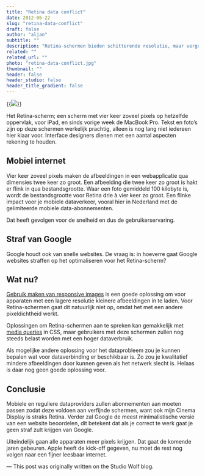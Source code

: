 ```yaml
---
title: "Retina data conflict"
date: 2012-06-22
slug: "retina-data-conflict"
draft: false
author: "aljan"
subtitle: ""
description: "Retina-schermen bieden schitterende resolutie, maar vergroten bestandsgroottes en belasten mobiele data. Oplossingen zoals responsive images en media queries helpen, maar er is nog geen ideale oplossing voor dataverbruik."
related: ""
related_url: ""
photo: "retina-data-conflict.jpg"
thumbnail: ""
header: false
header_studio: false
header_title_gradient: false
---
```


{{<image src="retina-data-conflict.jpg">}}

Het Retina-scherm; een scherm met vier keer zoveel pixels op hetzelfde oppervlak, voor iPad, en sinds vorige week de MacBook Pro. Tekst en foto’s zijn op deze schermen werkelijk prachtig, alleen is nog lang niet iedereen hier klaar voor. Interface designers dienen met een aantal aspecten rekening te houden.

## Mobiel internet

Vier keer zoveel pixels maken de afbeeldingen in een webapplicatie qua dimensies twee keer zo groot. Een afbeelding die twee keer zo groot is hakt er flink in qua bestandsgrootte. Waar een foto gemiddeld 100 kilobyte is, wordt de bestandsgrootte voor Retina drie à vier keer zo groot. Een flinke impact voor je mobiele dataverkeer, vooral hier in Nederland met de gelimiteerde mobiele data-abonnementen.

Dat heeft gevolgen voor de snelheid en dus de gebruikerservaring.

## Straf van Google

Google houdt ook van snelle websites. De vraag is: in hoeverre gaat Google websites straffen op het optimaliseren voor het Retina-scherm?

## Wat nu?

[Gebruik maken van responsive images](https://www.smashingmagazine.com/2012/06/responsive-images-with-wordress-featured-images/) is een goede oplossing om voor apparaten met een lagere resolutie kleinere afbeeldingen in te laden. Voor Retina-schermen gaat dit natuurlijk niet op, omdat het met een andere pixeldichtheid werkt.

Oplossingen om Retina-schermen aan te spreken kan gemakkelijk met [media queries](http://seesparkbox.com/foundry/targeting_iphone_4s_retina_display_with_media_queries) in CSS, maar gebruikers met deze schermen zullen nog steeds belast worden met een hoger dataverbruik.

Als mogelijke andere oplossing voor het dataprobleem zou je kunnen bepalen wat voor dataverbinding er beschikbaar is. Zo zou je kwalitatief mindere afbeeldingen door kunnen geven als het netwerk slecht is. Helaas is daar nog geen goede oplossing voor.

## Conclusie

Mobiele en reguliere dataproviders zullen abonnementen aan moeten passen zodat deze voldoen aan verfijnde schermen, want ook mijn Cinema Display is straks Retina. Verder zal Google de meest minimalistische versie van een website beoordelen, dit betekent dat als je correct te werk gaat je geen straf zult krijgen van Google.

Uiteindelijk gaan alle apparaten meer pixels krijgen. Dat gaat de komende jaren gebeuren. Apple heeft de kick-off gegeven, nu moet de rest nog volgen naar een fijner leesbaar internet.

— This post was originally written on the Studio Wolf blog.